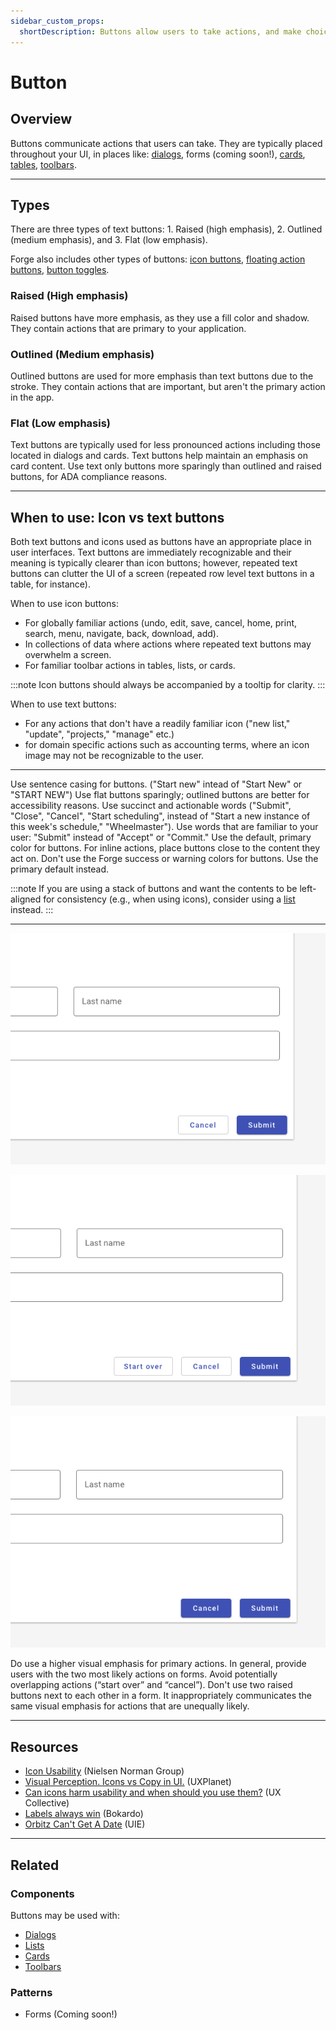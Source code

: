 ```yaml
---
sidebar_custom_props:
  shortDescription: Buttons allow users to take actions, and make choices, with a single tap.
---
```


# Button

<ComponentVisual
  figmaUrl="https://www.figma.com/embed?embed_host=share&url=https%3A%2F%2Fwww.figma.com%2Ffile%2FVFIsI7H3lTMQMqu7pG4qjq%2FForge-Content%3Fnode-id%3D487%253A915"
  storybookUrl="https://forge.tylerdev.io/main/?path=/story/components-button--default" />

## Overview

Buttons communicate actions that users can take. They are typically placed throughout your UI, in places like: [dialogs](/components/notifications-and-messages/dialog), forms (coming soon!), [cards](/components/cards/card), [tables](/components/table-data/table), [toolbars](/components/toolbar).

---

## Types 

There are three types of text buttons: 1. Raised (high emphasis), 2. Outlined (medium emphasis), and 3. Flat (low emphasis).

Forge also includes other types of buttons: [icon buttons](/components/icon-button), [floating action buttons](/components/fab), [button toggles](/components/buttons/button-toggle). 

### Raised (High emphasis)

Raised  buttons have more emphasis, as they use a fill color and shadow. They contain actions that are primary to your application.

### Outlined (Medium emphasis)

Outlined buttons are used for more emphasis than text buttons due to the stroke. They contain actions that are important, but aren't the primary action in the app.

### Flat (Low emphasis)

Text buttons are typically used for less pronounced actions including those located in dialogs and cards. Text buttons help maintain an emphasis on card content. Use text only buttons more sparingly than outlined and raised buttons, for ADA compliance reasons.

---

## When to use: Icon vs text buttons

Both text buttons and icons used as buttons have an appropriate place in user interfaces. Text buttons are immediately recognizable and their meaning is typically clearer than icon buttons; however, repeated text buttons can clutter the UI of a screen (repeated row level text buttons in a table, for instance). 

When to use icon buttons:

- For globally familiar actions (undo, edit, save, cancel, home, print, search, menu, navigate, back, download, add).
- In collections of data where actions where repeated text buttons may overwhelm a screen. 
- For familiar toolbar actions in tables, lists, or cards.

:::note
Icon buttons should always be accompanied by a tooltip for clarity. 
:::

When to use text buttons:

- For any actions that don't have a readily familiar icon ("new list," "update", "projects," "manage" etc.)
- for domain specific actions such as accounting terms, where an icon image may not be recognizable to the user.

---

<DoDontGrid>
  <DoDontTextSection>
    <DoDontText type="do">Use sentence casing for buttons. ("Start new" intead of "Start New" or "START NEW")</DoDontText>
    <DoDontText type="do">Use flat buttons sparingly; outlined buttons are better for accessibility reasons.</DoDontText>
    <DoDontText type="do">Use succinct and actionable words ("Submit", "Close", "Cancel", "Start scheduling", instead of "Start a new instance of this week's schedule," "Wheelmaster"). </DoDontText>
    <DoDontText type="do">Use words that are familiar to your user: "Submit" instead of "Accept" or "Commit."</DoDontText>
    <DoDontText type="do">Use the default, primary color for buttons.</DoDontText>
    <DoDontText type="do">For inline actions, place buttons close to the content they act on.</DoDontText>
  </DoDontTextSection>
  <DoDontTextSection>
    <DoDontText type="dont">Don't use the Forge success or warning colors for buttons. Use the primary default instead.</DoDontText>
  </DoDontTextSection>
</DoDontGrid>

:::note
If you are using a stack of buttons and want the contents to be left-aligned for consistency (e.g., when using icons),
consider using a [list](/components/lists/list) instead.
:::

---

<DoDontGrid>
  <DoDontRow>
  <DoDontImage>

![Image of a raised button and an outlined button at the bottom of a form.](./images/button-do.png)

  </DoDontImage>
  <DoDontImage>

![Image of two outlined buttons and a raised button at the bottom of a form.](./images/button-caution.png)

  </DoDontImage>
  <DoDontImage>

![Image of two raised buttons at the bottom of a form.](./images/button-dont.png)

  </DoDontImage>
  </DoDontRow>
  <DoDontRow>
    <DoDont type="do">Do use a higher visual emphasis for primary actions. </DoDont>
    <DoDont type="caution">In general, provide users with the two most likely actions on forms. Avoid potentially overlapping actions (“start over” and “cancel”).</DoDont>
    <DoDont type="dont">Don't use two raised buttons next to each other in a form. It inappropriately communicates the same visual emphasis for actions that are unequally likely.</DoDont>
  </DoDontRow>
</DoDontGrid>

---

## Resources

- [Icon Usability](https://www.nngroup.com/articles/icon-usability/) (Nielsen Norman Group)
- [Visual Perception. Icons vs Copy in UI.](https://uxplanet.org/visual-perception-icons-vs-copy-in-ui-cd8e1a2f8af0) (UXPlanet)
- [Can icons harm usability and when should you use them?](https://uxdesign.cc/when-should-i-be-using-icons-63e7448202c4) (UX Collective)
- [Labels always win](http://bokardo.com/archives/labels-always-win/) (Bokardo)
- [Orbitz Can't Get A Date](https://archive.uie.com/brainsparks/2006/02/20/orbitz-cant-get-a-date/) (UIE)

---

## Related

### Components

Buttons may be used with:

- [Dialogs](/components/notifications-and-messages/dialog)
- [Lists](/components/lists/list)
- [Cards](/components/cards/card)
- [Toolbars](/components/toolbar)

### Patterns

- Forms (Coming soon!)
